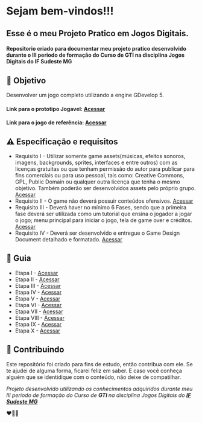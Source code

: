 
<h1> Sejam bem-vindos!!! </h1>
<h2> Esse é o meu Projeto Pratico em Jogos Digitais. </h2>

<h4> Repositorio criado para documentar meu projeto pratico desenvolvido durante o III periodo de formação do Curso de GTI
 na disciplina Jogos Digitais do IF Sudeste MG </h4>


<h2> 🎯 Objetivo </h2>
Desenvolver um jogo completo utilizando a engine GDevelop 5.
<h4> 
 Link para o prototipo Jogavel: 
<a href="https://"> <strong> Acessar </strong></a>
</h4>

<h4> 
 Link para o jogo de referência: 
<a href="https://pixelfrog-assets.itch.io/treasure-hunters"> <strong> Acessar </strong></a>
</h4>



<h2 dir="auto"> ⚠️ Especificação e requisitos </h2>
<ul dir="auto">
<li> Requisito I -  Utilizar somente game assets(músicas, efeitos sonoros, imagens, backgrounds, sprites, interfaces e entre outros) com as licenças gratuitas ou que tenham permissão do autor para publicar para fins comerciais ou para uso pessoal, tais como: Creative Commons, GPL, Public Domain ou qualquer outra licença que tenha o mesmo objetivo. Também poderão ser desenvolvidos assets pelo próprio grupo. <a href=" https:// "> Acessar </a></li>
<li> Requisito II -  O game não deverá possuir conteúdos ofensivos. <a href=" https:// "> Acessar </a></li>
<li> Requisito III -  Deverá haver no mínimo 6 Fases, sendo que a primeira fase deverá ser utilizada como um tutorial que ensina o jogador a jogar o jogo; menu principal para iniciar o jogo, tela de game over e créditos. <a href=" https:// "> Acessar </a></li>
<li> Requisito IV - Deverá ser desenvolvido e entregue o Game Design Document detalhado e formatado. <a href=" https:// "> Acessar </a></li>
</ul>


<h2 dir="auto"> 🚦 Guia </h2>
<ul dir="auto">
<li> Etapa I - <a href=" https:// "> Acessar </a></li>
<li> Etapa II - <a href=" https:// "> Acessar </a></li>
<li> Etapa III - <a href=" https:// "> Acessar </a></li>
<li> Etapa IV -  <a href=" https:// "> Acessar </a></li>
<li> Etapa V -  <a href=" https:// "> Acessar </a></li>
<li> Etapa VI -  <a href=" https:// "> Acessar </a></li>
<li> Etapa VII - <a href=" https:// "> Acessar </a></li>
<li> Etapa VIII - <a href=" https:// "> Acessar </a></li>
<li> Etapa IX - <a href=" https:// "> Acessar </a></li>
<li> Etapa X -  <a href=" https:// "> Acessar </a></li>
</ul>



<h2 dir="auto"> 🤝 Contribuindo </h2>




<p dir="auto">Este repositório foi criado para fins de estudo, então contribua com ele. Se te ajudei de alguma forma, ficarei feliz em
saber. E caso você conheça alguém que se identidique com o conteúdo, não deixe de compatilhar.</p>


<p dir="auto"> 
 <em>
  Projeto desenvolvido utilizando os conhecimentos adquiridos durante meu III periodo de formação do Curso de <strong> GTI </strong>
  na disciplina Jogos Digitais do <a href="https://www.ifsudestemg.edu.br/muriae"> <strong> IF Sudeste MG </strong></a>
 </em> 
 
 ❤️💚💚
</p>

